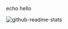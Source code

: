 echo hello

![github-readme-stats](https://github-readme-stats.vercel.app/api?username=zcysxy&show_icons=true&theme=radical&count_private=true)
